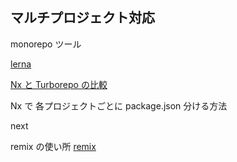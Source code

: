 ## マルチプロジェクト対応

monorepo ツール

[ lerna ](https://github.com/lerna/lerna)

[ Nx と Turborepo の比較 ](https://zenn.dev/okmttdhr/articles/a919bb29d9d5c9)

Nx で 各プロジェクトごとに package.json 分ける方法

next

remix の使い所
[ remix ]()
[ ]()
[ ]()
[ ]()
[ ]()
[ ]()
[ ]()
[ ]()
[ ]()
[ ]()
[ ]()
[ ]()
[ ]()
[ ]()
[ ]()
[ ]()
[ ]()
[ ]()
[ ]()
[ ]()
[ ]()
[ ]()
[ ]()
[ ]()
[ ]()
[ ]()
